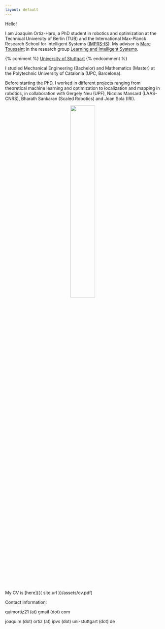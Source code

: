 ```yaml
---
layout: default
---
```


Hello!

I am Joaquim Ortiz-Haro, a PhD student in robotics and optimization at the Technical University of Berlin (TUB) and the International Max-Planck Research School for Intelligent Systems ([IMPRS-IS](https://imprs.is.mpg.de/)). My advisor is [Marc Toussaint](https://www.user.tu-berlin.de/mtoussai/index.html) in the research group [Learning and Intelligent Systems](https://argmin.lis.tu-berlin.de/).

{% comment %} [University of Stuttgart](https://www.uni-stuttgart.de/en/) {% endcomment %}

I studied Mechanical Engineering (Bachelor) and Mathematics (Master) at the Polytechnic University of Catalonia (UPC, Barcelona). 

Before starting the PhD, I worked in different projects ranging from theoretical machine learning and optimization to localization and mapping in robotics, in collaboration with Gergely Neu (UPF), Nicolas Mansard (LAAS-CNRS), Bharath Sankaran (Scaled Robotics) and Joan Sola (IRI). 

<div style="text-align: center;">
<img src="{{site.url}}/images/20210103_170909.jpeg" style="width: 40%;">
</div>

My CV is [here]({{ site.url }}/assets/cv.pdf)

Contact Information: 

quimortiz21 (at) gmail (dot) com 

joaquim (dot) ortiz (at) ipvs (dot) uni-stuttgart (dot) de

